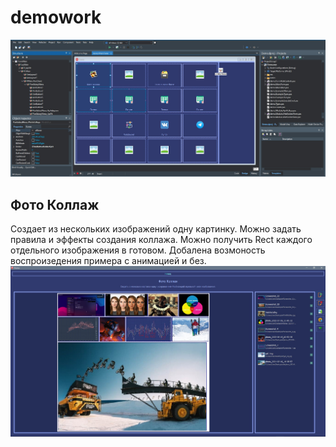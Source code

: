 # demowork
![Фото](/READMEFILES/1.jpg "Фото Программы")

## Фото Коллаж
Создает из нескольких изображений одну картинку.
Можно задать правила и эффекты создания коллажа.
Можно получить Rect каждого отдельного изображения в готовом.
Добалена возмоность воспроизедения примера с анимацией и без. 
![Фото](/READMEFILES/2.jpg "Фото Программы")